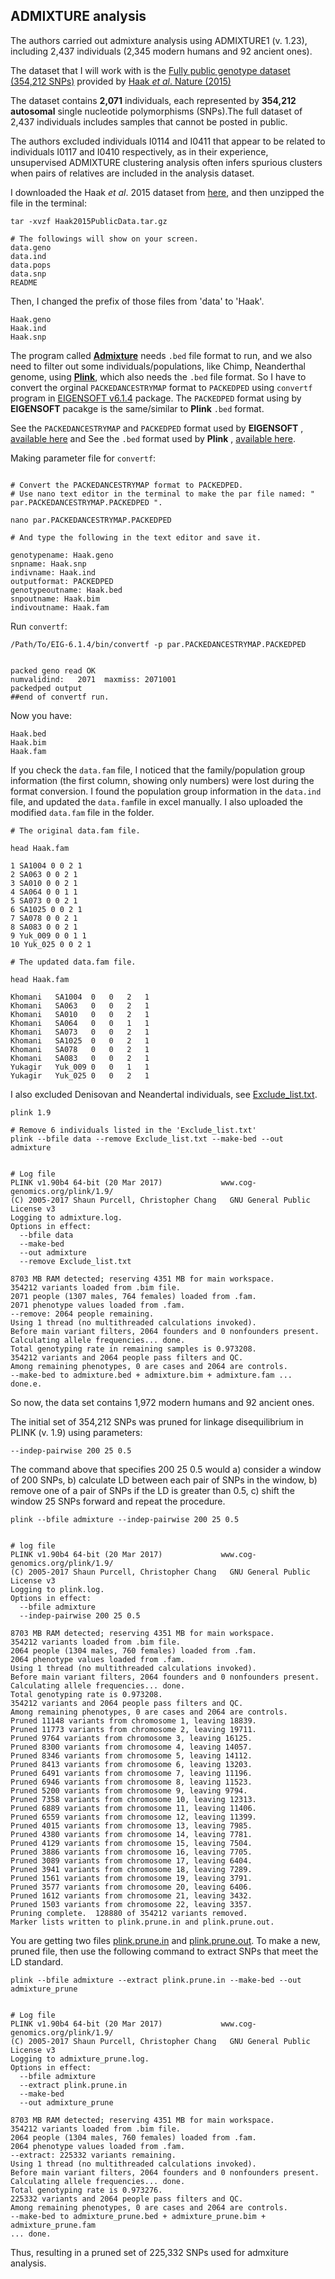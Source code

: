 ## ADMIXTURE analysis

The authors carried out admixture analysis using ADMIXTURE1 (v. 1.23), including 2,437 individuals (2,345 modern humans and 92 ancient ones).

The dataset that I will work with is the [Fully public genotype dataset (354,212 SNPs)](https://reich.hms.harvard.edu/datasets) provided by [Haak *et al*. Nature (2015)](https://www.nature.com/articles/nature14317)

The dataset contains **2,071** individuals, each represented by **354,212 autosomal** single nucleotide polymorphisms (SNPs).The full dataset of 2,437 individuals includes samples that cannot be posted in public.

The authors excluded individuals I0114 and I0411 that appear to be related to individuals I0117 and I0410 respectively, as in their experience, unsupervised ADMIXTURE clustering analysis often infers spurious clusters when pairs of relatives are included in the analysis dataset. 


I downloaded the Haak *et al*. 2015 dataset from [here](https://reich.hms.harvard.edu/datasets), and then unzipped the file in the terminal:

```
tar -xvzf Haak2015PublicData.tar.gz

# The followings will show on your screen.
data.geno
data.ind
data.pops
data.snp
README
```

Then, I changed the prefix of those files from 'data' to 'Haak'.

```
Haak.geno
Haak.ind
Haak.snp
```

The program called [**Admixture**](http://software.genetics.ucla.edu/admixture/) needs ```.bed``` file format to run, and we also need to filter out some individuals/populations, like Chimp, Neanderthal genome, using [**Plink**](http://www.cog-genomics.org/plink2/), which also needs the ```.bed``` file format. So I have to convert the orginal ```PACKEDANCESTRYMAP``` format to ```PACKEDPED``` using ```convertf``` program in [EIGENSOFT v6.1.4](https://www.hsph.harvard.edu/alkes-price/software/) package. The ```PACKEDPED``` format using by **EIGENSOFT** pacakge is the same/similar to **Plink** ```.bed``` format.

See the ```PACKEDANCESTRYMAP``` and ```PACKEDPED``` format used by **EIGENSOFT** , [available here](https://github.com/DReichLab/EIG/tree/master/CONVERTF) and See the ```.bed``` format used by **Plink** , [available here](http://zzz.bwh.harvard.edu/plink/data.shtml#long).


Making parameter file for  ```convertf```:
```

# Convert the PACKEDANCESTRYMAP format to PACKEDPED.
# Use nano text editor in the terminal to make the par file named: " par.PACKEDANCESTRYMAP.PACKEDPED ".

nano par.PACKEDANCESTRYMAP.PACKEDPED

# And type the following in the text editor and save it.

genotypename: Haak.geno
snpname: Haak.snp
indivname: Haak.ind
outputformat: PACKEDPED
genotypeoutname: Haak.bed
snpoutname: Haak.bim
indivoutname: Haak.fam
```

Run ```convertf```:

```
/Path/To/EIG-6.1.4/bin/convertf -p par.PACKEDANCESTRYMAP.PACKEDPED 


packed geno read OK
numvalidind:   2071  maxmiss: 2071001
packedped output
##end of convertf run.
````

Now you have:

```
Haak.bed
Haak.bim
Haak.fam
```

If you check the ```data.fam``` file, I noticed that the family/population group information (the first column, showing only numbers) were lost during the format conversion. I found the population group information in the ```data.ind``` file, and updated the ```data.fam```file in excel manually. I also uploaded the modified ```data.fam``` file in the folder.
  
  ```
  # The original data.fam file.
  
  head Haak.fam
  
  1 SA1004 0 0 2 1
  2 SA063 0 0 2 1
  3 SA010 0 0 2 1
  4 SA064 0 0 1 1
  5 SA073 0 0 2 1
  6 SA1025 0 0 2 1
  7 SA078 0 0 2 1
  8 SA083 0 0 2 1
  9 Yuk_009 0 0 1 1
  10 Yuk_025 0 0 2 1

  # The updated data.fam file.
  
  head Haak.fam
  
  Khomani	SA1004	0	0	2	1
  Khomani	SA063	0	0	2	1
  Khomani	SA010	0	0	2	1
  Khomani	SA064	0	0	1	1
  Khomani	SA073	0	0	2	1
  Khomani	SA1025	0	0	2	1
  Khomani	SA078	0	0	2	1
  Khomani	SA083	0	0	2	1
  Yukagir	Yuk_009	0	0	1	1
  Yukagir	Yuk_025	0	0	2	1

  ```






I also excluded Denisovan and Neandertal individuals, see [Exclude_list.txt](Exclude_list.txt).

```
plink 1.9
```

```
# Remove 6 individuals listed in the 'Exclude_list.txt'
plink --bfile data --remove Exclude_list.txt --make-bed --out admixture


# Log file
PLINK v1.90b4 64-bit (20 Mar 2017)             www.cog-genomics.org/plink/1.9/
(C) 2005-2017 Shaun Purcell, Christopher Chang   GNU General Public License v3
Logging to admixture.log.
Options in effect:
  --bfile data
  --make-bed
  --out admixture
  --remove Exclude_list.txt

8703 MB RAM detected; reserving 4351 MB for main workspace.
354212 variants loaded from .bim file.
2071 people (1307 males, 764 females) loaded from .fam.
2071 phenotype values loaded from .fam.
--remove: 2064 people remaining.
Using 1 thread (no multithreaded calculations invoked).
Before main variant filters, 2064 founders and 0 nonfounders present.
Calculating allele frequencies... done.
Total genotyping rate in remaining samples is 0.973208.
354212 variants and 2064 people pass filters and QC.
Among remaining phenotypes, 0 are cases and 2064 are controls.
--make-bed to admixture.bed + admixture.bim + admixture.fam ... done.e.
```

So now, the data set contains 1,972 modern humans and 92 ancient ones.



The initial set of 354,212 SNPs was pruned for linkage disequilibrium in PLINK (v. 1.9) using parameters: 

```--indep-pairwise 200 25 0.5```

The command above that specifies 200 25 0.5 would a) consider a window of 200 SNPs, b) calculate LD between each pair of SNPs in the window, b) remove one of a pair of SNPs if the LD is greater than 0.5, c) shift the window 25 SNPs forward and repeat the procedure.

```
plink --bfile admixture --indep-pairwise 200 25 0.5 


# log file
PLINK v1.90b4 64-bit (20 Mar 2017)             www.cog-genomics.org/plink/1.9/
(C) 2005-2017 Shaun Purcell, Christopher Chang   GNU General Public License v3
Logging to plink.log.
Options in effect:
  --bfile admixture
  --indep-pairwise 200 25 0.5

8703 MB RAM detected; reserving 4351 MB for main workspace.
354212 variants loaded from .bim file.
2064 people (1304 males, 760 females) loaded from .fam.
2064 phenotype values loaded from .fam.
Using 1 thread (no multithreaded calculations invoked).
Before main variant filters, 2064 founders and 0 nonfounders present.
Calculating allele frequencies... done.
Total genotyping rate is 0.973208.
354212 variants and 2064 people pass filters and QC.
Among remaining phenotypes, 0 are cases and 2064 are controls.
Pruned 11148 variants from chromosome 1, leaving 18839.
Pruned 11773 variants from chromosome 2, leaving 19711.
Pruned 9764 variants from chromosome 3, leaving 16125.
Pruned 8300 variants from chromosome 4, leaving 14057.
Pruned 8346 variants from chromosome 5, leaving 14112.
Pruned 8413 variants from chromosome 6, leaving 13203.
Pruned 6491 variants from chromosome 7, leaving 11196.
Pruned 6946 variants from chromosome 8, leaving 11523.
Pruned 5200 variants from chromosome 9, leaving 9794.
Pruned 7358 variants from chromosome 10, leaving 12313.
Pruned 6889 variants from chromosome 11, leaving 11406.
Pruned 6559 variants from chromosome 12, leaving 11399.
Pruned 4015 variants from chromosome 13, leaving 7985.
Pruned 4380 variants from chromosome 14, leaving 7781.
Pruned 4129 variants from chromosome 15, leaving 7504.
Pruned 3886 variants from chromosome 16, leaving 7705.
Pruned 3089 variants from chromosome 17, leaving 6404.
Pruned 3941 variants from chromosome 18, leaving 7289.
Pruned 1561 variants from chromosome 19, leaving 3791.
Pruned 3577 variants from chromosome 20, leaving 6406.
Pruned 1612 variants from chromosome 21, leaving 3432.
Pruned 1503 variants from chromosome 22, leaving 3357.
Pruning complete.  128880 of 354212 variants removed.
Marker lists written to plink.prune.in and plink.prune.out.
```

You are getting two files [plink.prune.in](plink.prune.in) and [plink.prune.out](plink.prune.out). To make a new, pruned file, then use the following command to extract SNPs that meet the LD standard.

```
plink --bfile admixture --extract plink.prune.in --make-bed --out admixture_prune


# Log file
PLINK v1.90b4 64-bit (20 Mar 2017)             www.cog-genomics.org/plink/1.9/
(C) 2005-2017 Shaun Purcell, Christopher Chang   GNU General Public License v3
Logging to admixture_prune.log.
Options in effect:
  --bfile admixture
  --extract plink.prune.in
  --make-bed
  --out admixture_prune

8703 MB RAM detected; reserving 4351 MB for main workspace.
354212 variants loaded from .bim file.
2064 people (1304 males, 760 females) loaded from .fam.
2064 phenotype values loaded from .fam.
--extract: 225332 variants remaining.
Using 1 thread (no multithreaded calculations invoked).
Before main variant filters, 2064 founders and 0 nonfounders present.
Calculating allele frequencies... done.
Total genotyping rate is 0.973276.
225332 variants and 2064 people pass filters and QC.
Among remaining phenotypes, 0 are cases and 2064 are controls.
--make-bed to admixture_prune.bed + admixture_prune.bim + admixture_prune.fam
... done.

```

Thus, resulting in a pruned set of 225,332 SNPs used for admxiture analysis. 




